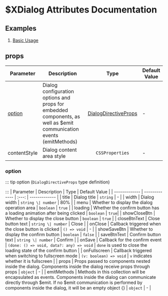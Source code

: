 # $XDialog Attributes Documentation

## Examples

1. [Basic Usage](/zh-cn/components/dialog#基础用法)

## props

| Parameter | Description | Type | Default Value |
| ------------- | ------------- | :---: | -------------  |
| [option](#Option) | Dialog configuration options and props for embedded components, as well as $emit communication events (emitMethods) | [DialogDirectiveProps](#Option) | - |
| contentStyle | Dialog content area style | `CSSProperties` | - |

### option

::: tip option (`DialogDirectiveProps` type definition)

:::
| Parameter | Description | Type | Default Value |
| ------------- | ------------- | :---: | -------------  |
| title | Dialog title | `string` | - |
| width | Dialog width | `string \| number` | 80% |
| menu | Whether to display the dialog operation area | `boolean` | `true` |
| loading | Whether the confirm button has a loading animation after being clicked | `boolean` | `true`|
| showCloseBtn | Whether to display the close button | `boolean` | `true` |
| closeBtnText | Close button text | `string \| number` | Close |
| onClose | Callback triggered when the close button is clicked | `() => void` | - |
| showSaveBtn | Whether to display the confirm button | `boolean` | `false` |
| saveBtnText | Confirm button text | `string \| number` | Confirm |
| onSave | Callback for the confirm event | `(done: () => void, data?: any) => void` | `done` is used to close the loading state of the confirm button |
| onFullscreen | Callback triggered when switching to fullscreen mode | `(v: boolean) => void` | `v` indicates whether it is fullscreen |
| props | Props passed to components nested inside the dialog. Components inside the dialog receive props through props | `object` | - |
| emitMethods | Methods in this collection will be encapsulated as events. Components inside the dialog can communicate directly through $emit. If no $emit communication is performed by components inside the dialog, it will be an empty object {} | `object` | - |
